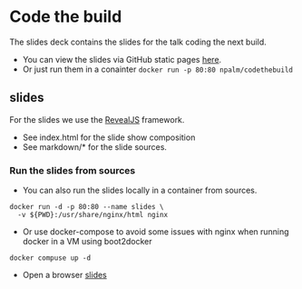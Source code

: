 # Code the build
The slides deck contains the slides for the talk coding the next build.

- You can view the slides via GitHub static pages [here](http://codethebuild.github.io/slides).
- Or just run them in a conainter `docker run -p 80:80 npalm/codethebuild`

## slides
For the slides we use the [RevealJS](https://github.com/hakimel/reveal.js/) framework.
- See index.html for the slide show composition
- See markdown/* for the slide sources.

### Run the slides from sources
- You can also run the slides locally in a container from sources.
```
docker run -d -p 80:80 --name slides \
  -v ${PWD}:/usr/share/nginx/html nginx
```
- Or use docker-compose to avoid some issues with nginx when running docker in a VM using boot2docker
```
docker compuse up -d
```
- Open a browser [slides](http://localhost/)
